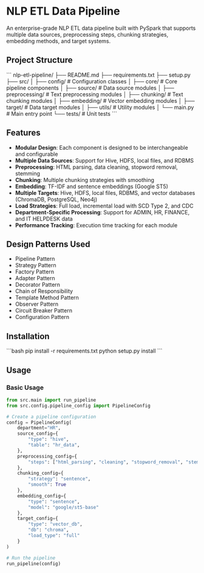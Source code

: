# NLP ETL Data Pipeline

An enterprise-grade NLP ETL data pipeline built with PySpark that supports multiple data sources, preprocessing steps, chunking strategies, embedding methods, and target systems.

## Project Structure

\`\`\`
nlp-etl-pipeline/
├── README.md
├── requirements.txt
├── setup.py
├── src/
│   ├── config/          # Configuration classes
│   ├── core/            # Core pipeline components
│   ├── source/          # Data source modules
│   ├── preprocessing/   # Text preprocessing modules
│   ├── chunking/        # Text chunking modules
│   ├── embedding/       # Vector embedding modules
│   ├── target/          # Data target modules
│   ├── utils/           # Utility modules
│   └── main.py          # Main entry point
└── tests/               # Unit tests
\`\`\`

## Features

- **Modular Design**: Each component is designed to be interchangeable and configurable
- **Multiple Data Sources**: Support for Hive, HDFS, local files, and RDBMS
- **Preprocessing**: HTML parsing, data cleaning, stopword removal, stemming
- **Chunking**: Multiple chunking strategies with smoothing
- **Embedding**: TF-IDF and sentence embeddings (Google ST5)
- **Multiple Targets**: Hive, HDFS, local files, RDBMS, and vector databases (ChromaDB, PostgreSQL, Neo4j)
- **Load Strategies**: Full load, incremental load with SCD Type 2, and CDC
- **Department-Specific Processing**: Support for ADMIN, HR, FINANCE, and IT HELPDESK data
- **Performance Tracking**: Execution time tracking for each module

## Design Patterns Used

- Pipeline Pattern
- Strategy Pattern
- Factory Pattern
- Adapter Pattern
- Decorator Pattern
- Chain of Responsibility
- Template Method Pattern
- Observer Pattern
- Circuit Breaker Pattern
- Configuration Pattern

## Installation

\`\`\`bash
pip install -r requirements.txt
python setup.py install
\`\`\`

## Usage

### Basic Usage

```python
from src.main import run_pipeline
from src.config.pipeline_config import PipelineConfig

# Create a pipeline configuration
config = PipelineConfig(
    department="HR",
    source_config={
        "type": "hive",
        "table": "hr_data",
    },
    preprocessing_config={
        "steps": ["html_parsing", "cleaning", "stopword_removal", "stemming"]
    },
    chunking_config={
        "strategy": "sentence",
        "smooth": True
    },
    embedding_config={
        "type": "sentence",
        "model": "google/st5-base"
    },
    target_config={
        "type": "vector_db",
        "db": "chroma",
        "load_type": "full"
    }
)

# Run the pipeline
run_pipeline(config)